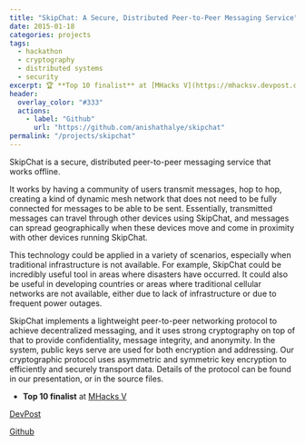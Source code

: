 ```yaml
---
title: "SkipChat: A Secure, Distributed Peer-to-Peer Messaging Service"
date: 2015-01-18
categories: projects
tags:
  - hackathon
  - cryptography
  - distributed systems
  - security
excerpt: 🏆 **Top 10 finalist** at [MHacks V](https://mhacksv.devpost.com/)
header:
  overlay_color: "#333"
  actions:
    - label: "Github"
      url: "https://github.com/anishathalye/skipchat"
permalink: "/projects/skipchat"
---
```


SkipChat is a secure, distributed peer-to-peer messaging service that works offline.

It works by having a community of users transmit messages, hop to hop, creating a kind of dynamic mesh network that does not need to be fully connected for messages to be able to be sent. Essentially, transmitted messages can travel through other devices using SkipChat, and messages can spread geographically when these devices move and come in proximity with other devices running SkipChat.

This technology could be applied in a variety of scenarios, especially when traditional infrastructure is not available. For example, SkipChat could be incredibly useful tool in areas where disasters have occurred. It could also be useful in developing countries or areas where traditional cellular networks are not available, either due to lack of infrastructure or due to frequent power outages.

SkipChat implements a lightweight peer-to-peer networking protocol to achieve decentralized messaging, and it uses strong cryptography on top of that to provide confidentiality, message integrity, and anonymity. In the system, public keys serve are used for both encryption and addressing. Our cryptographic protocol uses asymmetric and symmetric key encryption to efficiently and securely transport data. Details of the protocol can be found in our presentation, or in the source files.

- **Top 10 finalist** at [MHacks V](https://mhacksv.devpost.com/)

[DevPost](https://devpost.com/software/skipchat)

[Github](https://github.com/anishathalye/skipchat)
